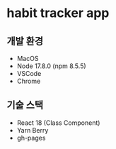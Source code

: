 # habit tracker app

## 개발 환경
* MacOS
* Node 17.8.0 (npm 8.5.5)
* VSCode
* Chrome

## 기술 스택
* React 18 (Class Component)
* Yarn Berry
* gh-pages
